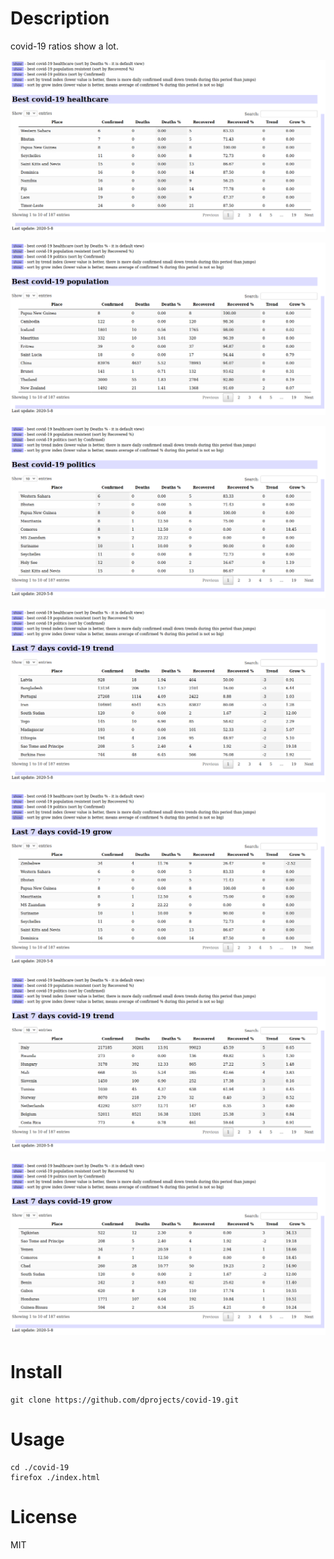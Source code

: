 # Description

covid-19 ratios show a lot.

![screen1](https://github.com/dprojects/covid-19/blob/master/screen1.png)

![screen2](https://github.com/dprojects/covid-19/blob/master/screen2.png)

![screen3](https://github.com/dprojects/covid-19/blob/master/screen3.png)

![screen4](https://github.com/dprojects/covid-19/blob/master/screen4.png)

![screen5](https://github.com/dprojects/covid-19/blob/master/screen5.png)

![screen6](https://github.com/dprojects/covid-19/blob/master/screen6.png)

![screen7](https://github.com/dprojects/covid-19/blob/master/screen7.png)

# Install

    git clone https://github.com/dprojects/covid-19.git

# Usage

    cd ./covid-19
    firefox ./index.html

# License

MIT
